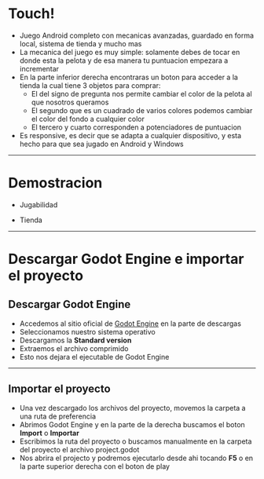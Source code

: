 # Touch!
* Juego Android completo con mecanicas avanzadas, guardado en forma local, sistema de tienda y mucho mas
* La mecanica del juego es muy simple: solamente debes de tocar en donde esta la pelota y de esa manera tu puntuacion empezara a incrementar
* En la parte inferior derecha encontraras un boton para acceder a la tienda la cual tiene 3 objetos para comprar:
  * El del signo de pregunta nos permite cambiar el color de la pelota al que nosotros queramos
  * El segundo que es un cuadrado de varios colores podemos cambiar el color del fondo a cualquier color
  * El tercero y cuarto corresponden a potenciadores de puntuacion
* Es responsive, es decir que se adapta a cualquier dispositivo, y esta hecho para que sea jugado en Android y Windows
---
# Demostracion
* Jugabilidad

* Tienda

---
# Descargar Godot Engine e importar el proyecto
## Descargar Godot Engine

* Accedemos al sitio oficial de [Godot Engine](https://godotengine.org/download) en la parte de descargas
* Seleccionamos nuestro sistema operativo
* Descargamos la **Standard version**
* Extraemos el archivo comprimido
* Esto nos dejara el ejecutable de Godot Engine

---

## Importar el proyecto

* Una vez descargado los archivos del proyecto, movemos la carpeta a una ruta de preferencia
* Abrimos Godot Engine y en la parte de la derecha buscamos el boton **Import** o **Importar**
* Escribimos la ruta del proyecto o buscamos manualmente en la carpeta del proyecto el archivo project.godot 
* Nos abrira el projecto y podremos ejecutarlo desde ahi tocando **F5** o en la parte superior derecha con el boton de play